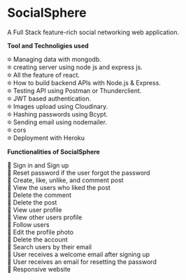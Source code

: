 # SocialSphere
A Full Stack feature-rich social networking web application.

**Tool and Technoligies used**

🔯 Managing data with mongodb.  <br>
🔯 creating server using node js and express js.  <br>
🔯 All the feature of react.  <br>
🔯 How to build backend APIs with Node.js & Express. <br>
🔯 Testing API using Postman or Thunderclient.  <br>
🔯 JWT based authentication.  <br>
🔯 Images upload using Cloudinary.  <br>
🔯 Hashing passwords using Bcypt.  <br>
🔯 Sending email using nodemailer.  <br>
🔯 cors  <br>
🔯 Deployment with Heroku  <br>
    
**Functionalities of SocialSphere**

🔵 Sign in and Sign up  <br>
🔵 Reset password if the user forgot the password  <br>
🔵 Create, like, unlike, and comment post  <br>
🔵 View the users who liked the post  <br>
🔵 Delete the comment  <br>
🔵 Delete the post  <br>
🔵 View user profile  <br>
🔵 View other users profile  <br>
🔵 Follow users  <br>
🔵 Edit the profile photo  <br>
🔵 Delete the account  <br>
🔵 Search users by their email  <br>
🔵 User receives a welcome email after signing up  <br> 
🔵 User receives an email for resetting the password   <br>
🔵 Responsive website  <br>
